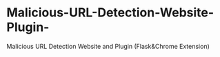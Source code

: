 # Malicious-URL-Detection-Website-Plugin-
Malicious URL Detection Website and Plugin (Flask&amp;Chrome Extension)
